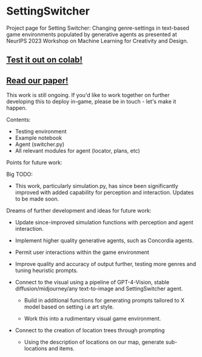 # SettingSwitcher
Project page for Setting Switcher: Changing genre-settings in text-based game environments populated by generative agents as presented at NeurIPS 2023 Workshop on Machine Learning for Creativity and Design.

## [Test it out on colab!](https://colab.research.google.com/drive/1VF6xJ-ovp9oimnjylr46_zhwojDeRA-b?usp=sharing)

## [Read our paper!](https://neuripscreativityworkshop.github.io/2023/papers/ml4cd2023_paper17.pdf)


This work is still ongoing. If you'd like to work together on further developing this to deploy in-game, please be in touch - let's make it happen.

Contents:

- Testing environment
- Example notebook
- Agent (switcher.py)
- All relevant modules for agent (locator, plans, etc)

Points for future work:

Big TODO:
- This work, particularly simulation.py, has since been significantly improved with added capability for perception and interaction. Updates to be made soon.

Dreams of further development and ideas for future work:

- Update since-improved simulation functions with perception and agent interaction.

- Implement higher quality generative agents, such as Concordia agents.

- Permit user interactions within the game environment

- Improve quality and accuracy of output further, testing more genres and tuning heuristic prompts.

- Connect to the visual using a pipeline of GPT-4-Vision, stable diffusion/midjourney/any text-to-image and SettingSwitcher agent.

    - Build in additional functions for generating prompts tailored to X model based on setting i.e art style.

    - Work this into a rudimentary visual game environment.

- Connect to the creation of location trees through prompting
    - Using the description of locations on our map, generate sub-locations and items.

